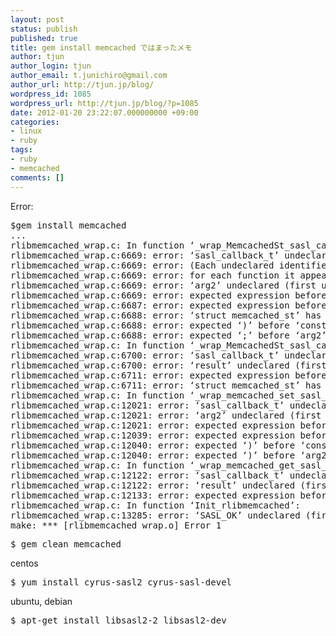 ```yaml
---
layout: post
status: publish
published: true
title: gem install memcached ではまったメモ
author: tjun
author_login: tjun
author_email: t.junichiro@gmail.com
author_url: http://tjun.jp/blog/
wordpress_id: 1085
wordpress_url: http://tjun.jp/blog/?p=1085
date: 2012-01-20 23:22:07.000000000 +09:00
categories:
- linux
- ruby
tags:
- ruby
- memcached
comments: []
---
```

Error:
<pre>
$gem install memcached
...
rlibmemcached_wrap.c: In function &lsquo;_wrap_MemcachedSt_sasl_callbacks_set&rsquo;:
rlibmemcached_wrap.c:6669: error: &lsquo;sasl_callback_t&rsquo; undeclared (first use in this function)
rlibmemcached_wrap.c:6669: error: (Each undeclared identifier is reported only once
rlibmemcached_wrap.c:6669: error: for each function it appears in.)
rlibmemcached_wrap.c:6669: error: &lsquo;arg2&rsquo; undeclared (first use in this function)
rlibmemcached_wrap.c:6669: error: expected expression before &lsquo;)&rsquo; token
rlibmemcached_wrap.c:6687: error: expected expression before &lsquo;)&rsquo; token
rlibmemcached_wrap.c:6688: error: &lsquo;struct memcached_st&rsquo; has no member named &lsquo;sasl_callbacks&rsquo;
rlibmemcached_wrap.c:6688: error: expected &lsquo;)&rsquo; before &lsquo;const&rsquo;
rlibmemcached_wrap.c:6688: error: expected &lsquo;;&rsquo; before &lsquo;arg2&rsquo;
rlibmemcached_wrap.c: In function &lsquo;_wrap_MemcachedSt_sasl_callbacks_get&rsquo;:
rlibmemcached_wrap.c:6700: error: &lsquo;sasl_callback_t&rsquo; undeclared (first use in this function)
rlibmemcached_wrap.c:6700: error: &lsquo;result&rsquo; undeclared (first use in this function)
rlibmemcached_wrap.c:6711: error: expected expression before &lsquo;)&rsquo; token
rlibmemcached_wrap.c:6711: error: &lsquo;struct memcached_st&rsquo; has no member named &lsquo;sasl_callbacks&rsquo;
rlibmemcached_wrap.c: In function &lsquo;_wrap_memcached_set_sasl_callbacks&rsquo;:
rlibmemcached_wrap.c:12021: error: &lsquo;sasl_callback_t&rsquo; undeclared (first use in this function)
rlibmemcached_wrap.c:12021: error: &lsquo;arg2&rsquo; undeclared (first use in this function)
rlibmemcached_wrap.c:12021: error: expected expression before &lsquo;)&rsquo; token
rlibmemcached_wrap.c:12039: error: expected expression before &lsquo;)&rsquo; token
rlibmemcached_wrap.c:12040: error: expected &lsquo;)&rsquo; before &lsquo;const&rsquo;
rlibmemcached_wrap.c:12040: error: expected &lsquo;)&rsquo; before &lsquo;arg2&rsquo;
rlibmemcached_wrap.c: In function &lsquo;_wrap_memcached_get_sasl_callbacks&rsquo;:
rlibmemcached_wrap.c:12122: error: &lsquo;sasl_callback_t&rsquo; undeclared (first use in this function)
rlibmemcached_wrap.c:12122: error: &lsquo;result&rsquo; undeclared (first use in this function)
rlibmemcached_wrap.c:12133: error: expected expression before &lsquo;)&rsquo; token
rlibmemcached_wrap.c: In function &lsquo;Init_rlibmemcached&rsquo;:
rlibmemcached_wrap.c:13285: error: &lsquo;SASL_OK&rsquo; undeclared (first use in this function)
make: *** [rlibmemcached_wrap.o] Error 1
</pre>

<pre>
$ gem clean memcached
</pre>

centos
<pre>
$ yum install cyrus-sasl2 cyrus-sasl-devel
</pre>

ubuntu, debian
<pre>
$ apt-get install libsasl2-2 libsasl2-dev
</pre>
